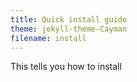 ```yaml
---
title: Quick install guide
theme: jekyll-theme-Cayman
filename: install
--- 
```


This tells you how to install
